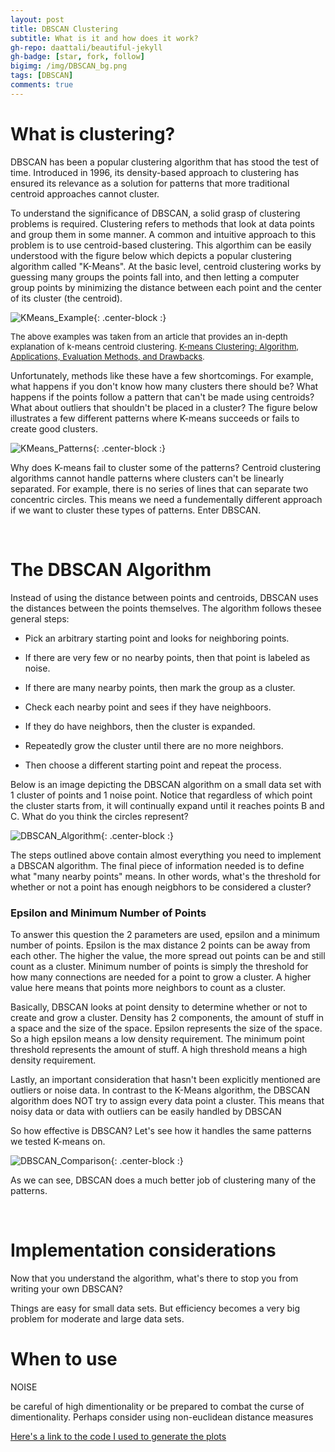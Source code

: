 ```yaml
---
layout: post
title: DBSCAN Clustering
subtitle: What is it and how does it work?
gh-repo: daattali/beautiful-jekyll
gh-badge: [star, fork, follow]
bigimg: /img/DBSCAN_bg.png
tags: [DBSCAN]
comments: true
---
```


# What is clustering?

DBSCAN has been a popular clustering algorithm that has stood the test of time. Introduced in 1996, its density-based approach to clustering has ensured its relevance as a solution for patterns that more traditional centroid approaches cannot cluster.

To understand the significance of DBSCAN, a solid grasp of clustering problems is required. Clustering refers to methods that look at data points and group them in some manner. A common and intuitive approach to this problem is to use centroid-based clustering. This algorthim can be easily understood with the figure below which depicts a popular clustering algorithm called "K-Means". At the basic level, centroid clustering works by guessing many groups the points fall into, and then letting a computer group points by minimizing the distance between each point and the center of its cluster (the centroid). 

![KMeans_Example](/img/DBSCAN_Figure_1.png){: .center-block :}

<font size="2"> The above examples was taken from an article that provides an in-depth explanation of k-means centroid clustering. <a href="https://towardsdatascience.com/k-means-clustering-algorithm-applications-evaluation-methods-and-drawbacks-aa03e644b48a">K-means Clustering: Algorithm, Applications, Evaluation Methods, and Drawbacks</a>.</font>

Unfortunately, methods like these have a few shortcomings. For example, what happens if you don't know how many clusters there should be? What happens if the points follow a pattern that can't be made using centroids? What about outliers that shouldn't be placed in a cluster? The figure below illustrates a few different patterns where K-means succeeds or fails to create good clusters.

![KMeans_Patterns](/img/DBSCAN_Figure_2.png){: .center-block :}

Why does K-means fail to cluster some of the patterns? Centroid clustering algorithms cannot handle patterns where clusters can't be linearly separated. For example, there is no series of lines that can separate two concentric circles. This means we need a fundementally different approach if we want to cluster these types of patterns.  Enter DBSCAN.

&nbsp;

# The DBSCAN Algorithm

Instead of using the distance between points and centroids, DBSCAN uses the distances between the points themselves. The algorithm follows thesee general steps:

 - Pick an arbitrary starting point and looks for neighboring points. 
 
 - If there are very few or no nearby points, then that point is labeled as noise. 
  
 - If there are many nearby points, then mark the group as a cluster. 
   
 - Check each nearby point and sees if they have neighboors. 
 
 - If they do have neighbors, then the cluster is expanded. 
  
 - Repeatedly grow the cluster until there are no more neighbors. 
 
 - Then choose a different starting point and repeat the process.

Below is an image depicting the DBSCAN algorithm on a small data set with 1 cluster of points and 1 noise point. Notice that regardless of which point the cluster starts from, it will continually expand until it reaches points B and C. What do you think the circles represent?

![DBSCAN_Algorithm](/img/DBSCAN_Figure_3.png){: .center-block :}

The steps outlined above contain almost everything you need to implement a DBSCAN algorithm. The final piece of information needed is to define what "many nearby points" means. In other words, what's the threshold for whether or not a point has enough neigbhors to be considered a cluster?

### Epsilon and Minimum Number of Points

To answer this question the 2 parameters are used, epsilon and a minimum number of points. Epsilon is the max distance 2 points can be away from each other. The higher the value, the more spread out points can be and still count as a cluster. Minimum number of points is simply the threshold for how many connections are needed for a point to grow a cluster. A higher value here means that points more neighbors to count as a cluster.

Basically, DBSCAN looks at point density to determine whether or not to create and grow a cluster. Density has 2 components, the amount of stuff in a space and the size of the space.  Epsilon represents the size of the space. So a high epsilon means a low density requirement. The minimum point threshold represents the amount of stuff. A high threshold means a high density requirement.

Lastly, an important consideration that hasn't been explicitly mentioned are outliers or noise data. In contrast to the K-Means algorithm, the DBSCAN algorithm does NOT try to assign every data point a cluster. This means that noisy data or data with outliers can be easily handled by DBSCAN

So how effective is DBSCAN? Let's see how it handles the same patterns we tested K-means on.

![DBSCAN_Comparison](/img/DBSCAN_Figure_4.png){: .center-block :}

As we can see, DBSCAN does a much better job of clustering many of the patterns. 

&nbsp;

# Implementation considerations

Now that you understand the algorithm, what's there to stop you from writing your own DBSCAN?

Things are easy for small data sets. But efficiency becomes a very big problem for moderate and large data sets.


# When to use
NOISE

be careful of high dimentionality or be prepared to combat the curse of dimentionality. Perhaps consider using non-euclidean distance measures 

[Here's a link to the code I used to generate the plots](https://github.com/HKang42/DS-Unit-1-Build/blob/master/COVID_19_Project.ipynb)
